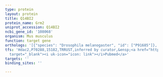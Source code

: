 ```yaml
---
type: protein
layout: protein
title: Q14BI2
protein_name: Grm2
uniprot_accession: Q14BI2
ncbi_gene_id: '108068'
organism: Mus musculus
function: target gene
orthologs: '[{"species": "Drosophila melanogaster", "id": ["P91685"]}, {"species": "Caenorhabditis elegans", "id": ["A0A0K3ASV1"]}, {"species": "Homo sapiens", "id": ["<a href=\"/protein/q14416\">Q14416</a>"]}, {"species": "Rattus norvegicus", "id": ["P31421"]}]'
tfs: 'Hdac2,P70288,15182,TRRUST,inferred by curator,&ensp;<a href="https://www.ncbi.nlm.nih.gov/pubmed/?term=22864611%5Buid%5D+OR+29087512%5Buid%5D"
  target="_blank"><i uk-icon="icon: link"></i>Pubmed</a>'
targets: ''
binding_sites: ''

---
```

